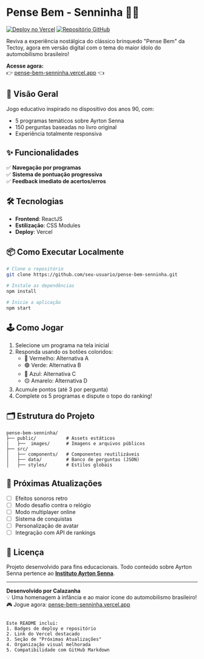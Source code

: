 # Pense Bem - Senninha 🏁🚗

[![Deploy no Vercel](https://img.shields.io/badge/Deploy-Vercel-%23000000?style=for-the-badge&logo=vercel)](https://pense-bem-senninha.vercel.app/)
[![Repositório GitHub](https://img.shields.io/badge/GitHub-Repositório-%23181717?style=for-the-badge&logo=github)](https://github.com/calazanha/pense-bem-senninha)

Reviva a experiência nostálgica do clássico brinquedo "Pense Bem" da Tectoy, agora em versão digital com o tema do maior ídolo do automobilismo brasileiro!

**Acesse agora:**  
👉 [pense-bem-senninha.vercel.app](https://pense-bem-senninha.vercel.app/) 👈

## 🎯 Visão Geral
Jogo educativo inspirado no dispositivo dos anos 90, com:
- 5 programas temáticos sobre Ayrton Senna
- 150 perguntas baseadas no livro original
- Experiência totalmente responsiva

## ✨ Funcionalidades
✅ **Navegação por programas**  
✅ **Sistema de pontuação progressiva**  
✅ **Feedback imediato de acertos/erros**  

## 🛠 Tecnologias
- **Frontend**: ReactJS
- **Estilização**: CSS Modules
- **Deploy**: Vercel

## 📦 Como Executar Localmente
```bash
# Clone o repositório
git clone https://github.com/seu-usuario/pense-bem-senninha.git

# Instale as dependências
npm install

# Inicie a aplicação
npm start
```

## 🕹 Como Jogar
1. Selecione um programa na tela inicial
2. Responda usando os botões coloridos:
   - 🔴 Vermelho: Alternativa A
   - 🟢 Verde: Alternativa B
   - 🔵 Azul: Alternativa C
   - 🟡 Amarelo: Alternativa D
3. Acumule pontos (até 3 por pergunta)
4. Complete os 5 programas e dispute o topo do ranking!

## 🗂 Estrutura do Projeto
```
pense-bem-senninha/
├── public/           # Assets estáticos
|   ├──  images/      # Imagens e arquivos públicos
├── src/
│   ├── components/   # Componentes reutilizáveis
│   ├── data/         # Banco de perguntas (JSON)
│   ├── styles/       # Estilos globais
```

## 📌 Próximas Atualizações
- [ ] Efeitos sonoros retro
- [ ] Modo desafio contra o relógio
- [ ] Modo multiplayer online
- [ ] Sistema de conquistas
- [ ] Personalização de avatar
- [ ] Integração com API de rankings

## 📜 Licença
Projeto desenvolvido para fins educacionais. Todo conteúdo sobre Ayrton Senna pertence ao **[Instituto Ayrton Senna](https://institutoayrtonsenna.org.br)**.

---

**Desenvolvido por Calazanha**  
💡 Uma homenagem à infância e ao maior ícone do automobilismo brasileiro!  
🎮 Jogue agora: [pense-bem-senninha.vercel.app](https://pense-bem-senninha.vercel.app/)
``` 

Este README inclui:
1. Badges de deploy e repositório
2. Link do Vercel destacado
3. Seção de "Próximas Atualizações"
4. Organização visual melhorada
5. Compatibilidade com GitHub Markdown